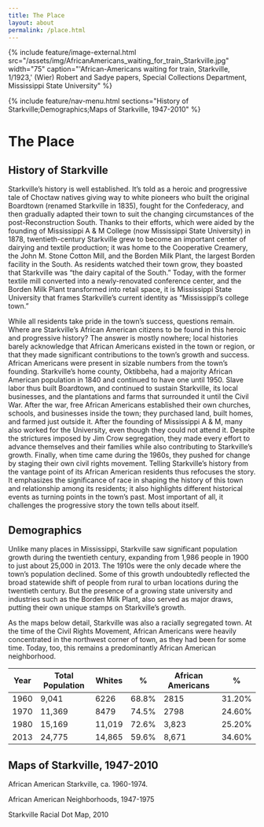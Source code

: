 ```yaml
---
title: The Place
layout: about
permalink: /place.html
---
```

{% include feature/image-external.html src="/assets/img/AfricanAmericans_waiting_for_train_Starkville.jpg" width="75" caption="'African-Americans waiting for train, Starkville, 1/1923,' (Wier) Robert and Sadye papers, Special Collections Department, Mississippi State University" %}

{% include feature/nav-menu.html sections="History of Starkville;Demographics;Maps of Starkville, 1947-2010" %}

# The Place
## History of Starkville

Starkville’s history is well established. It’s told as a heroic and progressive tale of Choctaw natives giving way to white pioneers who built the original Boardtown (renamed Starkville in 1835), fought for the Confederacy, and then gradually adapted their town to suit the changing circumstances of the post-Reconstruction South. Thanks to their efforts, which were aided by the founding of Mississippi A & M College (now Mississippi State University) in 1878, twentieth-century Starkville grew to become an important center of dairying and textile production; it was home to the Cooperative Creamery, the John M. Stone Cotton Mill, and the Borden Milk Plant, the largest Borden facility in the South.  As residents watched their town grow, they boasted that Starkville was “the dairy capital of the South.”  Today, with the former textile mill converted into a newly-renovated conference center, and the Borden Milk Plant transformed into retail space, it is Mississippi State University that frames Starkville’s current identity as “Mississippi’s college town.”

<!--<img src="">
Image - Starkville Promotional Brochure. Undated. Citation - From the Tombigbee Council on Human Relations Collection, box 6, Brochures & Maps folder, Special Collections, Mississippi State University Libraries.
Starkville Promotional Brochure. Undated. From the Tombigbee Council on Human Relations Collection, box 6, Brochures & Maps folder, Special Collections, Mississippi State University Libraries.-->

While all residents take pride in the town’s success, questions remain.  Where are Starkville’s African American citizens to be found in this heroic and progressive history?  The answer is mostly nowhere; local histories barely acknowledge that African Americans existed in the town or region, or that they made significant contributions to the town’s growth and success. African Americans were present in sizable numbers from the town’s founding.  Starkville’s home county, Oktibbeha, had a majority African American population in 1840 and continued to have one until 1950.  Slave labor thus built Boardtown, and continued to sustain Starkville, its local businesses, and the plantations and farms that surrounded it until the Civil War.  After the war, free African Americans established their own churches, schools, and businesses inside the town; they purchased land, built homes, and farmed just outside it.  After the founding of Mississippi A & M, many also worked for the University, even though they could not attend it.  Despite the strictures imposed by Jim Crow segregation, they made every effort to advance themselves and their families while also contributing to Starkville’s growth.  Finally, when time came during the 1960s, they pushed for change by staging their own civil rights movement. Telling Starkville’s history from the vantage point of its African American residents thus refocuses the story.  It emphasizes the significance of race in shaping the history of this town and relationship among its residents; it also highlights different historical events as turning points in the town’s past.  Most important of all, it challenges the progressive story the town tells about itself.

## Demographics
Unlike many places in Mississippi, Starkville saw significant population growth during the twentieth century, expanding from 1,986 people in 1900 to just about 25,000 in 2013. The 1910s were the only decade where the town’s population declined. Some of this growth undoubtedly reflected the broad statewide shift of people from rural to urban locations during the twentieth century. But the presence of a growing state university and industries such as the Borden Milk Plant, also served as major draws, putting their own unique stamps on Starkville’s growth.

As the maps below detail, Starkville was also a racially segregated town.  At the time of the Civil Rights Movement, African Americans were heavily concentrated in the northwest corner of town, as they had been for some time.  Today, too, this remains a predominantly African American neighborhood.

| Year | Total Population | Whites | % | African Americans | % |
| --- | ------- | ----| --- | ------------| ---- | 
| 1960 | 9,041 | 6226 | 68.8% | 2815 | 31.20% |
| 1970 | 11,369 | 8479 | 74.5% | 2798 | 24.60% |
| 1980 | 15,169 | 11,019 | 72.6% | 3,823 | 25.20% |
| 2013 | 24,775 | 14,865 | 59.6% | 8,671 | 34.60% |

## Maps of Starkville, 1947-2010

African American Starkville, ca. 1960-1974.
<!-- <img src="">

image - caption - African American Starkville, ca. 1960-1974. From Sadye Wier with John Marszalek, A Black Businessman in White Mississippi, 1886-1974 (Jackson: University Press of Mississippi, 1977. Reproduced courtesy of the University Press of Mississippi.-->

African American Neighborhoods, 1947-1975
<!--<img src="">

From Luceille Liston Mitlin, “The Historical Development of Land Use in Starkville, MS, A Small University City,” (MA Thesis: Mississippi State University, 1975), Special Collections, University Archives, Mississippi State University Libraries. -->

Starkville Racial Dot Map, 2010
<!--<img src="">

The Racial Dot Map, demographics.coopercenter.org/DotMap/-->